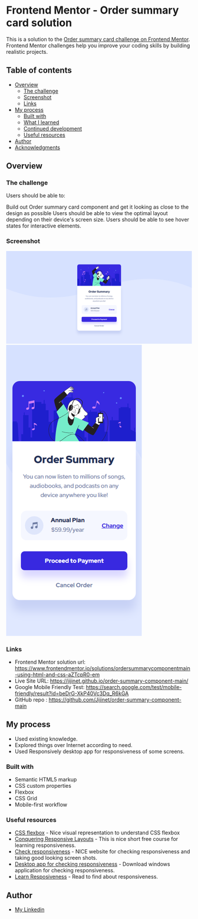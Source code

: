 # Frontend Mentor - Order summary card solution

This is a solution to the [Order summary card challenge on Frontend Mentor](https://www.frontendmentor.io/challenges/order-summary-component-QlPmajDUj). Frontend Mentor challenges help you improve your coding skills by building realistic projects.

## Table of contents

- [Overview](#overview)
  - [The challenge](#the-challenge)
  - [Screenshot](#screenshot)
  - [Links](#links)
- [My process](#my-process)
  - [Built with](#built-with)
  - [What I learned](#what-i-learned)
  - [Continued development](#continued-development)
  - [Useful resources](#useful-resources)
- [Author](#author)
- [Acknowledgments](#acknowledgments)

## Overview

### The challenge

Users should be able to:

Build out Order summary card component and get it looking as close to the design as possible
Users should be able to view the optimal layout depending on their device's screen size.
Users should be able to see hover states for interactive elements.

### Screenshot

![PC View](./screenshots/Capture%20d%E2%80%99%C3%A9cran%202023-02-24%20160848.png)
![Mobile view](./screenshots/Capture%20d%E2%80%99%C3%A9cran%202023-02-24%20161024.png)

### Links

- Frontend Mentor solution url: https://www.frontendmentor.io/solutions/ordersummarycomponentmain-using-html-and-css-aZTcpR0-em
- Live Site URL: https://jijinet.github.io/order-summary-component-main/
- Google Mobile Friendly Test: https://search.google.com/test/mobile-friendly/result?id=beDrG-XkP40Vc3Dq_R6kGA
- GitHub repo : https://github.com/Jijinet/order-summary-component-main

## My process

- Used existing knowledge.
- Explored things over Internet according to need.
- Used Responsively desktop app for responsiveness of some screens.

### Built with

- Semantic HTML5 markup
- CSS custom properties
- Flexbox
- CSS Grid
- Mobile-first workflow

### Useful resources

- [CSS flexbox](https://css-tricks.com/snippets/css/a-guide-to-flexbox/) - Nice visual representation to understand CSS flexbox
- [Conquering Responsive Layouts](https://courses.kevinpowell.co/conquering-responsive-layouts) - This is nice short free course for learning responsiveness.
- [Check responsiveness](https://www.lambdatest.com/mobile-view-website) - NICE website for checking responsiveness and taking good looking screen shots.
- [Desktop app for checking responsiveness](https://responsively.app/) - Download windows application for checking responsiveness.
- [Learn Resposiveness](https://web.dev/learn/design/) - Read to find about responsiveness.

## Author

- [My Linkedin](https://www.linkedin.com/in/jihane-arfi/)
